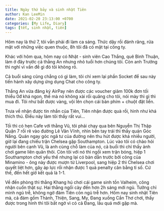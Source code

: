 ```yaml
---
title: Ngày thứ bảy và sinh nhật Tiên
author: Kan LeeMin
date: 2021-02-20 23:13:00 +0700
categories: [My Life, Diary]
tags: [tết, sinh nhật, tiên]
---
```


Hôm nay là thứ 7, tôi vẫn phải đi làm ca sáng. Thức dậy rồi đánh răng, rửa mặt với những việc quen thuộc, 8h tôi đã có mặt tại công ty.

Khác với hôm qua, hôm nay có Nhật - sinh viên Cao Thắng, quê Bình Thuận, làm ở đây trước cả thằng An nhưng nhỏ tuổi hơn chúng tôi. Còn anh Trưởng thì nghỉ vì vấn đề gì đó tôi không rõ.

Cả buổi sáng cũng chẳng có gì làm, tôi chỉ xem lại phần Socket để sau này tiến hành xây dựng ứng dụng Chat cho công ty.

Thắng An vừa đăng ký AirPay nên được các voucher giảm 100k đơn tối thiểu 0đ khá ngon, thế mà nó không xài rồi quăng cho tôi, nói mày thì gì thì mua đi. Tôi như bắt được vàng, vội lên chọn cái bàn phím + chuột đặt liền.

Trưa về nhận được tin nhắn của Tiên, Tiên nhận được quà rồi, hình như khá thích thú. Điều này làm tôi thấy rất vui...

Tối thì có hẹn Cafe với thằng Vũ, tôi phải chạy qua bên Nguyễn Thị Thập Quận 7 rồi rẽ vào đường Lê Văn Vĩnh, nhìn bên tay trái thì thấy quán Góc Nắng. Quán ngay góc ngã tư của đường nên thu hút được khá nhiều người, giờ lại đang chiếu trận Chelsea gặp Southampton. Lúc vào tôi có chào hỏi người bên cạnh Vũ, là anh cùng chỗ làm của nó, cả buổi thì chỉ thấy ảnh chơi game liên quân thôi. Còn tôi với nó thì ngồi xem trận bóng, hiệp 1 Southampton chơi yếu thế nhưng lại có bàn dẫn trước bởi công của Minamino - ông này được mượn từ Liverpool, sang hiệp 2 thì Chelsea chơi quyết liệt hơn, gây áp lực rồi nhận được 1 quả penalty cân bằng tỉ số. Cứ thế, đến hết giờ kết quả là 1-1.

Về đến phòng thì thằng Khang hú chơi cái game sinh tồn Valheim, công nhận cuốn thật sự. Hai thằng ngồi cày đến hơn 2h sáng mới ngủ. Tưởng chỉ mình ngủ trễ, không ngờ đám Tiên còn ngủ trễ hơn. Hôm nay sinh nhật Tiên mà, cả đám gồm Thành, Thiện, Sang, My, Đang xuống Cần Thơ chơi, thấy được trong hình thì tôi bất ngờ vì có cả Đang, lâu quá mới gặp mà.